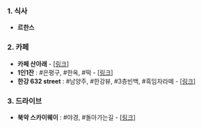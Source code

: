 ### 1. 식사 

- **르한스**




### 2. 카페

- **카페 산아래** - [[링크](https://naver.me/5JpUK3Rp)]
- **1인1잔** : #은평구, #한옥, #떡 - [[링크](https://naver.me/5vcHzdKM)]
- **한강 632 street** : #남양주, #한강뷰, #3층빈백, #흑임자라떼 - [[링크](https://naver.me/F74VzXPT)]



### 3. 드라이브

- **북악 스카이웨이** : #야경, #돌아가는길 - [[링크](https://naver.me/FK5vO1jP)]
